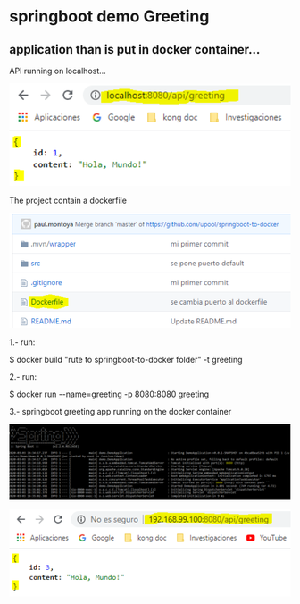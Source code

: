 # springboot demo Greeting 

## application than is put in docker container...

API running on localhost...

<p align="left"> 
	<img src="https://github.com/upool/springboot-to-docker/blob/master/springboot-running-localhost.png" width="600"/> 
</p>



The project contain a dockerfile
<p align="left"> 
	<img src="https://github.com/upool/springboot-to-docker/blob/master/Dockerfile.PNG" width="600"/> 
</p>


1.-  run:

$ docker build "rute to springboot-to-docker folder" -t greeting

2.- run:

$ docker run --name=greeting -p 8080:8080 greeting

3.- springboot greeting app running on the docker container

<p align="left"> 
	<img src="https://github.com/upool/springboot-to-docker/blob/master/springboot-running.png" width="600"/> 
</p>


<p align="left"> 
	<img src="https://github.com/upool/springboot-to-docker/blob/master/springboot-running-docker.png" width="600"/> 
</p>


